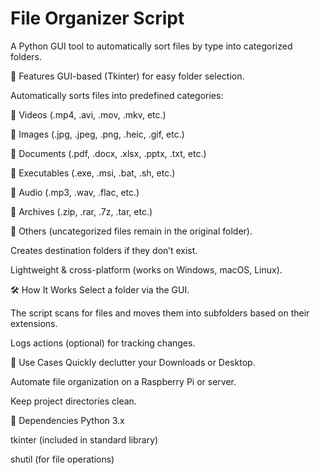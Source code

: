 # File Organizer Script

A Python GUI tool to automatically sort files by type into categorized folders.


📌 Features
GUI-based (Tkinter) for easy folder selection.


Automatically sorts files into predefined categories:

📁 Videos (.mp4, .avi, .mov, .mkv, etc.)

📁 Images (.jpg, .jpeg, .png, .heic, .gif, etc.)

📁 Documents (.pdf, .docx, .xlsx, .pptx, .txt, etc.)

📁 Executables (.exe, .msi, .bat, .sh, etc.)

📁 Audio (.mp3, .wav, .flac, etc.)

📁 Archives (.zip, .rar, .7z, .tar, etc.)

📁 Others (uncategorized files remain in the original folder).


Creates destination folders if they don’t exist.


Lightweight & cross-platform (works on Windows, macOS, Linux).


🛠️ How It Works
Select a folder via the GUI.

The script scans for files and moves them into subfolders based on their extensions.

Logs actions (optional) for tracking changes.


🚀 Use Cases
Quickly declutter your Downloads or Desktop.

Automate file organization on a Raspberry Pi or server.

Keep project directories clean.


🔧 Dependencies
Python 3.x

tkinter (included in standard library)

shutil (for file operations)
